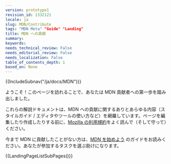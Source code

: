 ```yaml
---
version: prototype1
revision_id: 1332121
locale: ja
slug: MDN/Contribute
tags: "MDN Meta" "Guide" "Landing"
title: MDN への貢献
summary: 
keywords: 
needs_technical_review: False
needs_editorial_review: False
needs_localization: False
table_of_contents_depth: 1
based_on: None
---
```

<div>{{IncludeSubnav("/ja/docs/MDN")}}</div>

<p>ようこそ！このページを訪れることで、あなたは MDN 貢献者への第一歩を踏み出しました。</p>

<p><span class="seoSummary">これらの解説ドキュメントは、MDN への貢献に関するありとあらゆる内容（スタイルガイド / エディタやツールの使い方など）を網羅しています。ページを編集したり作成したりする前に、<a href="https://www.mozilla.org/about/legal/terms/mozilla/">Mozilla の利用規約</a>をよく読んで（そして守って）ください。</span></p>

<p>今まで MDN に貢献したことがない方は、<a href="/ja/docs/MDN/Getting_started">MDN を始めよう</a> のガイドをお読みください。あなたが参加するタスクを選ぶ助けになります。</p>

<p>{{LandingPageListSubPages()}}</p>

